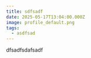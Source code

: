 ```yaml
---
title: sdfsadf
date: 2025-05-17T13:04:00.000Z
image: profile_default.png
tags:
  - asdfsad
---
```

dfsadfsdafsadf
